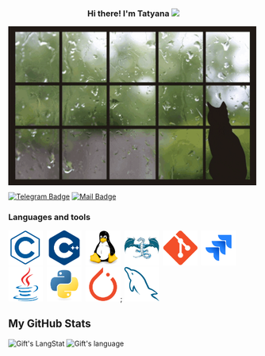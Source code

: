 <!-- Heading -->
<h3 align="center">Hi there! I'm Tatyana <img src = "https://media1.tenor.com/m/11NW6dX4FCgAAAAC/happy-doggo.gif" width = 30px></h3>

<!-- code gif-->
<img align="center" alt="GIF" src="./code.gif" width="500" height="320" />
 
  <!-- GitHub section -->

[![Telegram Badge](https://img.shields.io/badge/-Telegram-0088cc?style=for-the-badge&logo=appveyor&logo=Telegram&logoColor=white&color=blue)](https://t.me/cherrror)
[![Mail Badge](https://img.shields.io/badge/Gmail-D14836?style=for-the-badge&logo=mail&logoColor=white)](mailto:t.krivonogova@g.nsu.ru)


### Languages and tools
<img height="70px" width="70px" src="https://github.com/devicons/devicon/blob/v2.16.0/icons/c/c-line.svg" title="c"/>&nbsp;
<img height="70px" width="70px" src="https://github.com/devicons/devicon/blob/v2.16.0/icons/cplusplus/cplusplus-plain.svg" title="cpp"/>&nbsp;
<img height="70px" width="70px" src="https://github.com/devicons/devicon/blob/v2.16.0/icons/linux/linux-original.svg" title="linux"/>&nbsp;
<img height="70px" width="70px" src="https://github.com/devicons/devicon/blob/v2.16.0/icons/llvm/llvm-original.svg" title="llvm"/>&nbsp;
<img height="70px" width="70px" src="https://github.com/devicons/devicon/blob/v2.16.0/icons/git/git-original.svg" title="git"/>&nbsp;
<img height="70px" width="70px" src="https://github.com/devicons/devicon/blob/v2.16.0/icons/jira/jira-original.svg" title="jira"/>&nbsp;
<img height="70px" width="70px" src="https://github.com/devicons/devicon/blob/v2.16.0/icons/java/java-original.svg" title="java"/>&nbsp;
<img height="70px" width="70px" src="https://github.com/devicons/devicon/blob/v2.16.0/icons/python/python-original.svg" title="python"/>&nbsp;
<img height="70px" width="70px" src="https://github.com/devicons/devicon/blob/v2.16.0/icons/pytorch/pytorch-original.svg" title="pytorch"/>;
<img height="70px" width="70px" src="https://github.com/devicons/devicon/blob/v2.16.0/icons/mysql/mysql-original.svg" title="mysql"/>

 ##  My GitHub Stats 
 
 <div>
   <img align="center" src="https://github-readme-streak-stats.herokuapp.com/?user=tatyanakrivonogova" alt="Gift's LangStat" />
  <img align="center" src="https://github-readme-stats.vercel.app/api/top-langs?username=tatyanakrivonogova&langs_count=10&show_icons=true&locale=en&layout=compact&theme=light" alt="Gift's language" height="192px"  width="500px"/>
</div>

<!-- THE END -->
